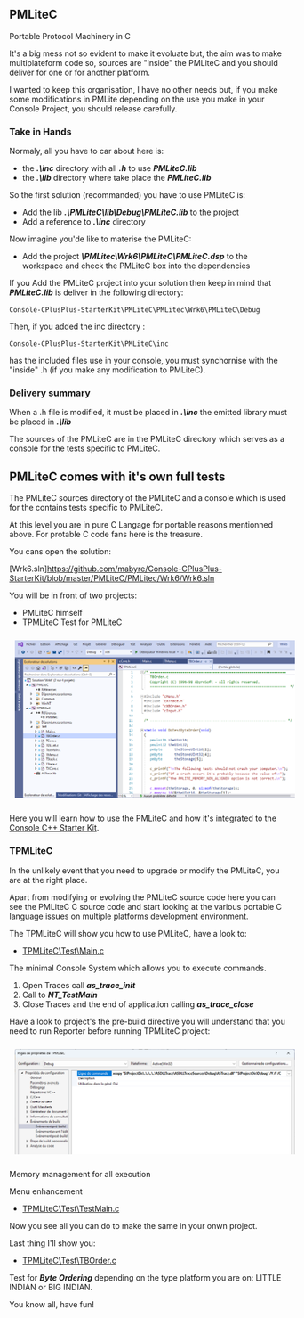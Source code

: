 ## PMLiteC

Portable Protocol Machinery in C

It's a big mess not so evident to make it evoluate but, the aim was to make multiplateform code
so, sources are "inside" the PMLiteC and you should deliver for one or for another platform.

I wanted to keep this organisation, I have no other needs but, if you make some modifications in PMLite depending on the use you make in your Console Project, you should release carefully.

### Take in Hands

Normaly, all you have to car about here is:
- the ***.\inc*** directory with all ***.h*** to use ***PMLiteC.lib***
- the ***.\lib*** directory where take place the ***PMLiteC.lib***

So the first solution (recommanded) you have to use PMLiteC is:
- Add the lib ***.\PMLiteC\lib\Debug\PMLiteC.lib*** to the project 
- Add a reference to ***.\inc*** directory

Now imagine you'de like to materise the PMLiteC:
- Add the project ***\PMLitec\Wrk6\PMLiteC\PMLiteC.dsp*** to the workspace and check the PMLiteC box into
the dependencies

If you Add the PMLiteC project into your solution then keep in mind that ***PMLiteC.lib*** is deliver in the following directory:

    Console-CPlusPlus-StarterKit\PMLiteC\PMLitec\Wrk6\PMLiteC\Debug

Then, if you added the inc directory :

    Console-CPlusPlus-StarterKit\PMLiteC\inc 

has the included files use in your console, you must synchornise with the "inside" .h (if you make any modification to PMLiteC).

### Delivery summary

When a .h file is modified, it must be placed in ***.\inc*** the emitted library must be
placed in ***.\lib***

The sources of the PMLiteC are in the PMLiteC directory which serves as a console for the tests
specific to PMLiteC.

## PMLiteC comes with it's own full tests

The PMLiteC sources directory of the PMLiteC and a console which is used for the contains tests
specific to PMLiteC.

At this level you are in pure C Langage for portable reasons mentionned above. For protable C code fans here is the treasure.

You cans open the solution:

[Wrk6.sln]https://github.com/mabyre/Console-CPlusPlus-StarterKit/blob/master/PMLiteC/PMLitec/Wrk6/Wrk6.sln

You will be in front of two projects:

- PMLiteC himself
- TPMLiteC Test for PMLiteC

<img style="margin: 10px" src="images/2023-06-09_12h09_24.png" alt="Solution for TPMLiteC" />

Here you will learn how to use the PMLiteC and how it's integrated to the [Console C++ Starter Kit](https://github.com/mabyre/Console-CPlusPlus-StarterKit).

### TPMLiteC

In the unlikely event that you need to upgrade or modify the PMLiteC, you are at the right place.

Apart from modifying or evolving the PMLiteC source code here you can see the PMLiteC C source code and start looking at the various portable C language issues on multiple platforms development environment.

The TPMLiteC will show you how to use PMLiteC, have a look to:

- [TPMLiteC\Test\Main.c](https://github.com/mabyre/Console-CPlusPlus-StarterKit/blob/master/PMLiteC/PMLitec/Test/Main.c)

The minimal Console System which allows you to execute commands.

1. Open Traces call ***as_trace_init***
2. Call to ***NT_TestMain***
3. Close Traces and the end of application calling ***as_trace_close***

Have a look to project's the pre-build directive you will understand that you need to run Reporter before running TPMLiteC project:

<img style="margin: 10px" src="images/2023-06-09_12h29_13.png" alt="Solution for TPMLiteC" />

Memory management for all execution

Menu enhancement

- [TPMLiteC\Test\TestMain.c](https://github.com/mabyre/Console-CPlusPlus-StarterKit/blob/master/PMLiteC/PMLitec/Test/TestMain.c)

Now you see all you can do to make the same in your onwn project.

Last thing I'll show you:

- [TPMLiteC\Test\TBOrder.c](https://github.com/mabyre/Console-CPlusPlus-StarterKit/blob/master/PMLiteC/PMLitec/Test/TBOrder.c)

Test for ***Byte Ordering*** depending on the type platform you are on: LITTLE INDIAN or BIG INDIAN.

You know all, have fun!



